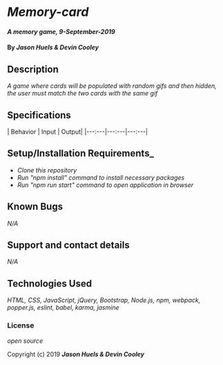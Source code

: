 # _Memory-card_

#### _A memory game, 9-September-2019_

#### By _**Jason Huels & Devin Cooley**_

## Description

_A game where cards will be populated with random gifs and then hidden, the user must match the two cards with the same gif_

## Specifications

| Behavior | Input | Output|
|---:---|---:---|---:---|


## Setup/Installation Requirements_

* _Clone this repository_
* _Run "npm install" command to install necessary packages_
* _Run "npm run start" command to open application in browser_

## Known Bugs

_N/A_

## Support and contact details

_N/A_

## Technologies Used

_HTML, CSS, JavaScript, jQuery, Bootstrap, Node.js, npm, webpack, popper.js, eslint, babel, karma, jasmine_

### License

*open source*

Copyright (c) 2019 **_Jason Huels & Devin Cooley_**
